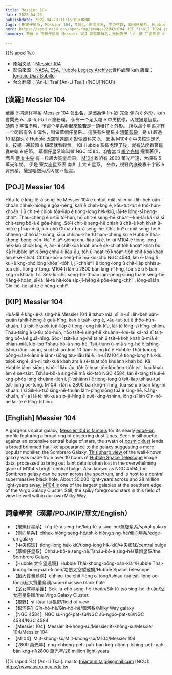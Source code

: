 ```yaml
---
title: Messier 104
date: 2022-04-23
publishdate: 2022-04-23T11:45:00+0800
tags: [捲螺仔星系, Messier 104, M104, 側向星系, 中央核球, 草帽仔星系, Hubble 太空望遠鏡, NGC 4584, 超大質量烏洞, 室女座星系團, 視野, 銀河系]
hero: https://apod.nasa.gov/apod/fap/image/2204/M104_HST_final2_1024.jpg
summary: 華麗 ê 捲螺仔星系 Messier 104 會遮爾有名，是因為伊 lih-欲 完全側向 ê 外形，kah 會閘光 ê 塗粉闊環。

---
```


{{% apod %}}

- 原始文章：[Messier 104](https://apod.nasa.gov/apod/ap220423.html)
- 影像來源：[NASA](https://www.nasa.gov/), [ESA](https://www.esa.int/), [Hubble Legacy Archive](https://hla.stsci.edu/);資料處理 kah 版權：[Ignacio Diaz Bobillo](http://www.pampaskies.com/gallery3/index.php)
- 台文翻譯：[An-Li Tsai][An-Li Tsai] ([NCU][NCU])

## [漢羅] Messier 104
華麗 ê 捲螺仔星系 [Messier 104 會出名][Messier 104 is famous]，是因為伊 lih-欲 完全 [側向][edge-on] ê 外形，kah 會閘光 ê、厚-tut-tut ê 塗粉環。
伊有一个足大粒 ê 中央核球，內底攏是恆星。
頭前 ê [宇宙塗粉][cosmic dust]，予這个星系看起來敢若是一頂帽仔 ê 外形。
所以這个星系才有一个閣較有名 ê 偏名，叫做草帽仔星系。
這張有名星系 ê [清楚影像][This sharp view]，是 ùi 超過 10 點鐘久 ê H[ubble 太空望遠鏡][Hubble Space Telescope] ê 影像資料來 ê。
因為 M104 ê 中央核球足光 ê，按呢一寡較暗 ê 細節就看較無。
Kā Hubble 影像處理了後，就有法度看著這寡較暗 ê 細節。
草帽仔星系嘛叫做 NGC 4584，咱會當 tī [規个光譜][across the spectrum] 攏看著伊，而且 [伊 ê 中央][is host] 有一粒超大質量烏洞。
[M104][M104 is] 離咱有 2800 萬光年遠，大細有 5 萬光年闊。
伊是 室女座星系團 南爿 上大 ê 星系。
仝款，視野內底彼寡十字形 ê 背景星，攏是咱銀河系內底 ê 恆星。

## [POJ] Messier 104
Hôa-lē ê kńg-lê-á seng-hē Messier 104 ē chhut-miâ, sī in-ūi i lih-beh oân-choân chhek-hiòng ê gōa-hêng, kah ē cha̍h-kng ê, kāu-tut-tut ê thô͘-hún-khoân.
I ū chi̍t-ê chiok tōa-lia̍p ê tiong-iong he̍k-kiû, lāi-té lóng-sī hêng-chhiⁿ.
Thâu-chêng ê ú-tiū tô͘-hûn, hō͘ chit-ê seng-hē khòaⁿ--khí-lâi ká-ná sī chi̍t-téng bō-á ê gōa-hêng.
Só͘-í chit-ê seng-hē chiah ū chi̍t-ê koh khah ū-miâ ê phian-miâ, kiò-chò Chháu-bō-á seng-hē.
Chit-tiuⁿ ū-miâ seng-hē ê chheng-chhó͘ iáⁿ-siōng, sī ùi chhiau-kòe 10 tiám-cheng kú ê Hubble Thài-khong-bōng-oán-kiàⁿ ê iáⁿ-siōng chu-liāu lâi ê.
In-ūi M104 ê tiong-iong he̍k-kiû chiok kng ê, án-ni chi̍t-kóa khah àm ê sè-chiat to̍h khòaⁿ khah bô.
Kā Hubble iáⁿ-siōng chhú-lí liáu-āu, to̍h ū-hoat-tō͘ khòaⁿ-tio̍h chit-kóa khah àm ê sè-chiat.
Chháu-bō-á seng-hē mā kiò-chò NGC 4584, lán ē-tàng tī kui-ê kng-phó͘ lóng khòaⁿ-tio̍h i, jî-chhiáⁿ i ê tiong-iong ū chi̍t-lia̍p chhiau-tōa chit-liōng o͘-tōng.
M104 lī lán ū 2800 bān kng-nî hn̄g, tōa-sè ū 5 bān kng-nî khoah.
I sī Sek-lú-chō seng-hē-thoân lâm-pêng siōng tōa ê seng-hē.
Kāng-khoán, sī-iá lāi-té hit-kóa si̍p-jī-hêng ê pōe-kéng-chhiⁿ, lóng-sī lán Gîn-hô-hē lāi-té ê hêng-chhiⁿ.

## [KIP] Messier 104
Huâ-lē ê kńg-lê-á sing-hē Messier 104 ē tshut-miâ, sī in-uī i lih-beh uân-tsuân tshik-hiòng ê guā-hîng, kah ē tsa̍h-kng ê, kāu-tut-tut ê thôo-hún-khuân.
I ū tsi̍t-ê tsiok tuā-lia̍p ê tiong-iong hi̍k-kîu, lāi-té lóng-sī hîng-tshinn.
Thâu-tsîng ê ú-tīu tôo-hûn, hōo tsit-ê sing-hē khuànn--khí-lâi ká-ná sī tsi̍t-tíng bō-á ê guā-hîng.
Sóo-í tsit-ê sing-hē tsiah ū tsi̍t-ê koh khah ū-miâ ê phian-miâ, kiò-tsò Tsháu-bō-á sing-hē.
Tsit-tiunn ū-miâ sing-hē ê tshing-tshóo iánn-siōng, sī uì tshiau-kuè 10 tiám-tsing kú ê Hubble Thài-khong-bōng-uán-kiànn ê iánn-siōng tsu-liāu lâi ê.
In-uī M104 ê tiong-iong hi̍k-kîu tsiok kng ê, án-ni tsi̍t-kuá khah àm ê sè-tsiat to̍h khuànn khah bô.
Kā Hubble iánn-siōng tshú-lí liáu-āu, to̍h ū-huat-tōo khuànn-tio̍h tsit-kuá khah àm ê sè-tsiat.
Tsháu-bō-á sing-hē mā kiò-tsò NGC 4584, lán ē-tàng tī kui-ê kng-phóo lóng khuànn-tio̍h i, jî-tshiánn i ê tiong-iong ū tsi̍t-lia̍p tshiau-tuā tsit-liōng oo-tōng.
M104 lī lán ū 2800 bān kng-nî hn̄g, tuā-sè ū 5 bān kng-nî khuah.
I sī Sik-lú-tsō sing-hē-thuân lâm-pîng siōng tuā ê sing-hē.
Kāng-khuán, sī-iá lāi-té hit-kuá si̍p-jī-hîng ê puē-kíng-tshinn, lóng-sī lán Gîn-hô-hē lāi-té ê hîng-tshinn.

## [English] Messier 104

A gorgeous spiral galaxy, [Messier 104 is famous][Messier 104 is famous] for its nearly [edge-on][edge-on] profile featuring a broad ring of obscuring dust lanes.
Seen in silhouette against an extensive central bulge of stars, the swath of [cosmic dust][cosmic dust] lends a broad brimmed hat-like appearance to the galaxy suggesting a more popular moniker, the Sombrero Galaxy.
[This sharp view][This sharp view] of the well-known galaxy was made from over 10 hours of [Hubble Space Telescope][Hubble Space Telescope] image data, processed to bring out faint details often lost in the overwhelming glare of M104's bright central bulge.
Also known as NGC 4594, the Sombrero galaxy can be seen [across the spectrum][across the spectrum], and [is host][is host] to a central supermassive black hole.
About 50,000 light-years across and 28 million light-years away, [M104 is][M104 is] one of the largest galaxies at the southern edge of the Virgo Galaxy Cluster.
Still, the spiky foreground stars in this field of view lie well within our own Milky Way.

## 詞彙學習（漢羅/POJ/KIP/華文/English）
- 【捲螺仔星系】kńg-lê-á seng-hē/kńg-lê-á sing-hē/螺旋星系/spiral galaxy
- 【側向星系】chhek-hiòng seng-hē/tshik-hiòng sing-hē/側向星系/edge-on galaxy
- 【中央核球】tiong-iong he̍k-kiû/tiong-iong hi̍k-kiû/中央核球/central bulge
- 【草帽仔星系】Chháu-bō-á seng-hē/Tsháu-bō-á sing-hē/草帽星系/the Sombrero Galaxy
- 【Hubble 太空望遠鏡】Hubble Thài-khong-bōng-oán-kiàⁿ/Hubble Thài-khong-bōng-uán-kiànn/哈伯太空望遠鏡/Hubble Space Telescope
- 【超大質量烏洞】chhiau-tōa chit-liōng o͘-tōng/tshiau-tuā tsit-liōng oo-tōng/超大質量烏洞/supermassive black hole
- 【室女座星系團】Sek-lú-chō seng-hē-thoân/Sik-lú-tsō sing-hē-thuân/室女座星系團/the Virgo Galaxy Cluster.
- 【視野】sī-iá/sī-iá/視野/field of view
- 【銀河系】Gîn-hô-hē/Gîn-hô-hē/銀河系/Milky Way galaxy
- 【NGC 4584】NGC sù-ngó͘-pat-sù/NGC sù-ngóo-pat-sù/NGC 4584/NGC 4584
- 【Messier 104】Messier it-khòng-sù/Messier it-khòng-sù/Messier 104/Messier 104
- 【M104】M it-khòng-sù/M it-khòng-sù/M104/Messier 104
- 【2800 萬光年】nn̄g-chheng-peh-pah-bān kng-nî/nn̄g-tshing-peh-pah-bān kng-nî/2800 萬光年/28 million light-years

{{% /apod %}}
[An-Li Tsai]: mailto:thianbun.taigi@gmail.com
[NCU]: https://www.astro.ncu.edu.tw

[copyright]: https://apod.nasa.gov/apod/fap/lib/about_apod.html#srapply

[Messier 104 is famous]:http://messier.seds.org/m/m104.html
[edge-on]:https://apod.nasa.gov/apod/ap010510.html
[cosmic dust]:https://apod.nasa.gov/apod/ap190101.html
[This sharp view]:http://www.pampaskies.com/gallery3/Deep-Space-Objects/M104_HST_final_small
[Hubble Space Telescope]:https://www.nasa.gov/image-feature/happy-32nd-birthday-to-hubble
[across the spectrum]:https://apod.nasa.gov/apod/ap070505.html
[is host]:https://arxiv.org/abs/1107.1238
[M104 is]:https://svs.gsfc.nasa.gov/30855
